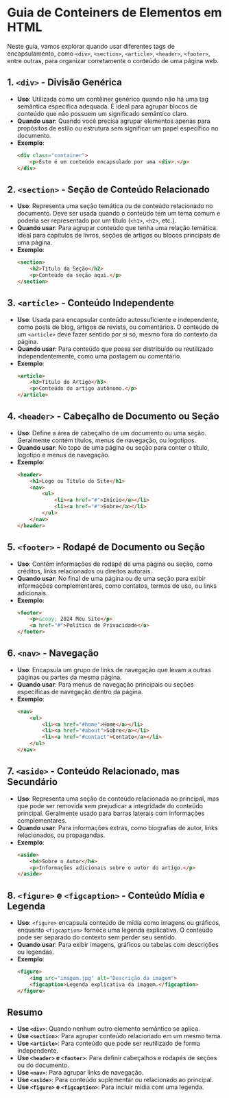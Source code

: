 
# Guia de Conteiners de Elementos em HTML

Neste guia, vamos explorar quando usar diferentes tags de encapsulamento, como `<div>`, `<section>`, `<article>`, `<header>`, `<footer>`, entre outras, para organizar corretamente o conteúdo de uma página web.

## 1. **`<div>` - Divisão Genérica**

- **Uso**: Utilizada como um contêiner genérico quando não há uma tag semântica específica adequada. É ideal para agrupar blocos de conteúdo que não possuem um significado semântico claro.
- **Quando usar**: Quando você precisa agrupar elementos apenas para propósitos de estilo ou estrutura sem significar um papel específico no documento.
- **Exemplo**:
    ```html
    <div class="container">
        <p>Este é um conteúdo encapsulado por uma <div>.</p>
    </div>
    ```

## 2. **`<section>` - Seção de Conteúdo Relacionado**

- **Uso**: Representa uma seção temática ou de conteúdo relacionado no documento. Deve ser usada quando o conteúdo tem um tema comum e poderia ser representado por um título (`<h1>`, `<h2>`, etc.).
- **Quando usar**: Para agrupar conteúdo que tenha uma relação temática. Ideal para capítulos de livros, seções de artigos ou blocos principais de uma página.
- **Exemplo**:
    ```html
    <section>
        <h2>Título da Seção</h2>
        <p>Conteúdo da seção aqui.</p>
    </section>
    ```

## 3. **`<article>` - Conteúdo Independente**

- **Uso**: Usada para encapsular conteúdo autossuficiente e independente, como posts de blog, artigos de revista, ou comentários. O conteúdo de um `<article>` deve fazer sentido por si só, mesmo fora do contexto da página.
- **Quando usar**: Para conteúdo que possa ser distribuído ou reutilizado independentemente, como uma postagem ou comentário.
- **Exemplo**:
    ```html
    <article>
        <h3>Título do Artigo</h3>
        <p>Conteúdo do artigo autônomo.</p>
    </article>
    ```

## 4. **`<header>` - Cabeçalho de Documento ou Seção**

- **Uso**: Define a área de cabeçalho de um documento ou uma seção. Geralmente contém títulos, menus de navegação, ou logotipos.
- **Quando usar**: No topo de uma página ou seção para conter o título, logotipo e menus de navegação.
- **Exemplo**:
    ```html
    <header>
        <h1>Logo ou Título do Site</h1>
        <nav>
            <ul>
                <li><a href="#">Início</a></li>
                <li><a href="#">Sobre</a></li>
            </ul>
        </nav>
    </header>
    ```

## 5. **`<footer>` - Rodapé de Documento ou Seção**

- **Uso**: Contém informações de rodapé de uma página ou seção, como créditos, links relacionados ou direitos autorais.
- **Quando usar**: No final de uma página ou de uma seção para exibir informações complementares, como contatos, termos de uso, ou links adicionais.
- **Exemplo**:
    ```html
    <footer>
        <p>&copy; 2024 Meu Site</p>
        <a href="#">Política de Privacidade</a>
    </footer>
    ```

## 6. **`<nav>` - Navegação**

- **Uso**: Encapsula um grupo de links de navegação que levam a outras páginas ou partes da mesma página.
- **Quando usar**: Para menus de navegação principais ou seções específicas de navegação dentro da página.
- **Exemplo**:
    ```html
    <nav>
        <ul>
            <li><a href="#home">Home</a></li>
            <li><a href="#about">Sobre</a></li>
            <li><a href="#contact">Contato</a></li>
        </ul>
    </nav>
    ```

## 7. **`<aside>` - Conteúdo Relacionado, mas Secundário**

- **Uso**: Representa uma seção de conteúdo relacionada ao principal, mas que pode ser removida sem prejudicar a integridade do conteúdo principal. Geralmente usado para barras laterais com informações complementares.
- **Quando usar**: Para informações extras, como biografias de autor, links relacionados, ou propagandas.
- **Exemplo**:
    ```html
    <aside>
        <h4>Sobre o Autor</h4>
        <p>Informações adicionais sobre o autor do artigo.</p>
    </aside>
    ```

## 8. **`<figure>` e `<figcaption>` - Conteúdo Mídia e Legenda**

- **Uso**: `<figure>` encapsula conteúdo de mídia como imagens ou gráficos, enquanto `<figcaption>` fornece uma legenda explicativa. O conteúdo pode ser separado do contexto sem perder seu sentido.
- **Quando usar**: Para exibir imagens, gráficos ou tabelas com descrições ou legendas.
- **Exemplo**:
    ```html
    <figure>
        <img src="imagem.jpg" alt="Descrição da imagem">
        <figcaption>Legenda explicativa da imagem.</figcaption>
    </figure>
    ```

## Resumo

- **Use `<div>`**: Quando nenhum outro elemento semântico se aplica.
- **Use `<section>`**: Para agrupar conteúdo relacionado em um mesmo tema.
- **Use `<article>`**: Para conteúdo que pode ser reutilizado de forma independente.
- **Use `<header>` e `<footer>`**: Para definir cabeçalhos e rodapés de seções ou do documento.
- **Use `<nav>`**: Para agrupar links de navegação.
- **Use `<aside>`**: Para conteúdo suplementar ou relacionado ao principal.
- **Use `<figure>` e `<figcaption>`**: Para incluir mídia com uma legenda.
